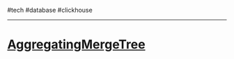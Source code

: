 #tech #database #clickhouse 

---
# [AggregatingMergeTree](https://clickhouse.com/docs/en/engines/table-engines/mergetree-family/aggregatingmergetree)

